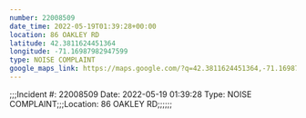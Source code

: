 ```yaml
---
number: 22008509
date_time: 2022-05-19T01:39:28+00:00
location: 86 OAKLEY RD
latitude: 42.3811624451364
longitude: -71.16987982947599
type: NOISE COMPLAINT
google_maps_link: https://maps.google.com/?q=42.3811624451364,-71.16987982947599
---
```


;;;Incident #: 22008509  Date: 2022-05-19 01:39:28   Type: NOISE COMPLAINT;;;Location: 86 OAKLEY RD;;;;;;
